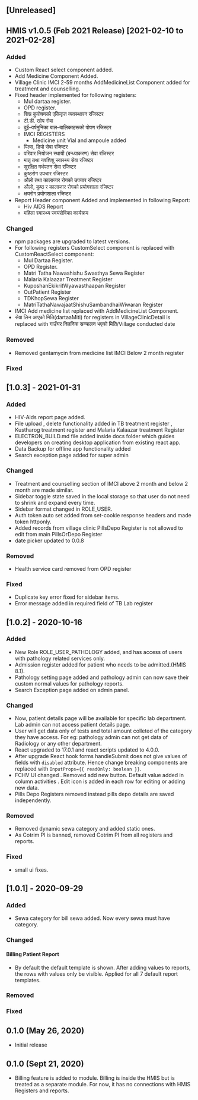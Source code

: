## [Unreleased]

## HMIS v1.0.5 (Feb 2021 Release) [2021-02-10 to 2021-02-28]

### Added

- Custom React select component added.
- Add Medicine Component Added.
- Village Clinic IMCI 2-59 months AddMedicineList Component added for treatment and counselling.
- Fixed header implemented for following registers:
  - Mul dartaa register.
  - OPD register.
  - शिघ्र कुपोषणको एकिकृत व्यवस्थापन रजिस्टर
  - टी.डी. खोप सेवा
  - दुई–वर्षमुनिका बाल–बालिकाहरूको पोषण रजिस्टर
  - IMCI REGISTERS
    - Medicine unit  Vial and ampoule added
  - पिल्स, डिपो सेवा रजिष्टर
  - परिवार नियोजन स्थायी (बन्ध्याकरण) सेवा रजिस्टर
  - मातृ तथा नवशिशु स्वास्थ्य सेवा रजिष्टर
  - सुरक्षित गर्भपतन सेवा रजिष्टर
  - कुष्ठरोग उपचार रजिस्टर
  - औलो तथा कालाजार रोगको उपचार रजिष्टर
  - औलो, कुष्ठ र कालाजार रोगको प्रयोगशाला रजिष्टर
  - क्षयरोग प्रयोगशाला रजिष्टर
- Report Header component Added and implemented in following Report:
  - Hiv AIDS Report
  - महिला स्वास्थ्य स्वयंसेविका कार्यक्रम

### Changed

- npm packages are upgraded to latest versions.
- For following registers CustomSelect component is replaced with CustomReactSelect component:
  - Mul Dartaa Register.
  - OPD Register.
  - Matri Tatha Nawashishu Swasthya Sewa Register
  - Malaria Kalaazar Treatment Register
  - KuposhanEkikritWyawasthaapan Register
  - OutPatient Register
  - TDKhopSewa Register
  - MatriTathaNawajaatShishuSambandhaiWiwaran Register
- IMCI Add medicine list replaced with AddMedicineList Component.
- सेवा लिन आएको मिति(dartaaMiti) for registers in VillageClinicDetail is replaced with गाउँघर क्लिनिक सन्चालन भएको मिति/Village conducted date

### Removed
- Removed gentamycin from medicine list IMCI Below 2 month register

### Fixed

## [1.0.3] - 2021-01-31

### Added

- HIV-Aids report page added.
- File upload , delete functionality added in TB treatment register , Kustharog treatment register and Malaria Kalaazar treatment Register
- ELECTRON_BUILD.md file added inside docs folder which guides developers on creating desktop application from existing react app.
- Data Backup for offline app functionality added
- Search exception page added for super admin

### Changed

- Treatment and counselling section of IMCI above 2 month and below 2 month are made similar.
- Sidebar toggle state saved in the local storage so that user do not need to shrink and expand every time.
- Sidebar format changed in ROLE_USER.
- Auth token auto set added from set-cookie response headers and made token httponly.
- Added records from village clinic PillsDepo Register is not allowed to edit from main PillsOrDepo Register
- date picker updated to 0.0.8

### Removed

- Health service card removed from OPD register

### Fixed

- Duplicate key error fixed for sidebar items.
- Error message added in required field of TB Lab register

## [1.0.2] - 2020-10-16

### Added

- New Role ROLE_USER_PATHOLOGY added, and has access of users with pathology related services only.
- Admission register added for patient who needs to be admitted.(HMIS 8.1).
- Pathology setting page added and pathology admin can now save their custom normal values for pathology reports.
- Search Exception page added on admin panel.

### Changed

- Now, patient details page will be available for specific lab department. Lab admin can not access patient details page.
- User will get data only of tests and total amount colleted of the category they have access. For eg: pathology admin can not get data of Radiology or any other department.
- React upgraded to 17.0.1 and react scripts updated to 4.0.0.
- After upgrade React hook forms handleSubmit does not give values of fields with `disabled` attribute. Hence change breaking components are replaced with `InputProps={{ readOnly: boolean }}`.
- FCHV UI changed . Removed add new button. Default value added in column activities . Edit icon is added in each row for editing or adding new data.
- Pills Depo Registers removed instead pills depo details are saved independently.

### Removed

- Removed dynamic sewa category and added static ones.
- As Cotrim PI is banned, removed Cotrim PI from all registers and reports.

### Fixed

- small ui fixes.

## [1.0.1] - 2020-09-29

### Added

- Sewa category for bill sewa added. Now every sewa must have category.

### Changed

#### Billing Patient Report

- By default the default template is shown. After adding values to reports, the rows with values only be visible. Applied for all 7 default report templates.

### Removed

### Fixed

## 0.1.0 (May 26, 2020)

- Initial release

## 0.1.0 (Sept 21, 2020)

- Billing feature is added to module. Billing is inside the HMIS but is treated as a separate module. For now, it has no connections with HMIS Registers and reports.
